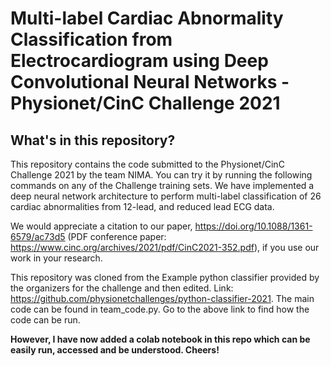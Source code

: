 # Multi-label Cardiac Abnormality Classification from Electrocardiogram using Deep Convolutional Neural Networks - Physionet/CinC Challenge 2021

## What's in this repository?

This repository contains the code submitted to the Physionet/CinC Challenge 2021 by the team NIMA. You can try it by running the following commands on any of the Challenge training sets. We have implemented a deep neural network architecture to perform multi-label classification of 26 cardiac abnormalities from 12-lead, and reduced lead ECG data.

We would appreciate a citation to our paper, https://doi.org/10.1088/1361-6579/ac73d5 (PDF conference paper: https://www.cinc.org/archives/2021/pdf/CinC2021-352.pdf), if you use our work in your research.

This repository was cloned from the Example python classifier provided by the organizers for the challenge and then edited. Link: https://github.com/physionetchallenges/python-classifier-2021. The main code can be found in team_code.py. Go to the above link to find how the code can be run.

**However, I have now added a colab notebook in this repo which can be easily run, accessed and be understood. Cheers!**

